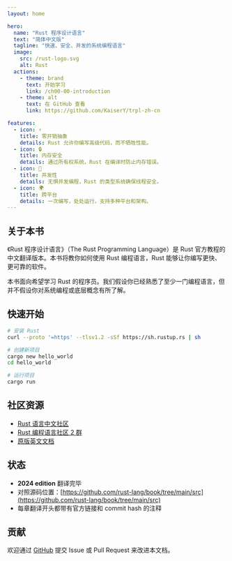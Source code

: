 ```yaml
---
layout: home

hero:
  name: "Rust 程序设计语言"
  text: "简体中文版"
  tagline: "快速、安全、并发的系统编程语言"
  image:
    src: /rust-logo.svg
    alt: Rust
  actions:
    - theme: brand
      text: 开始学习
      link: /ch00-00-introduction
    - theme: alt
      text: 在 GitHub 查看
      link: https://github.com/KaiserY/trpl-zh-cn

features:
  - icon: ⚡️
    title: 零开销抽象
    details: Rust 允许你编写高级代码，而不牺牲性能。
  - icon: 🔒
    title: 内存安全
    details: 通过所有权系统，Rust 在编译时防止内存错误。
  - icon: 🔧
    title: 并发性
    details: 无惧并发编程，Rust 的类型系统确保线程安全。
  - icon: 🌍
    title: 跨平台
    details: 一次编写，处处运行，支持多种平台和架构。
---
```


## 关于本书

《Rust 程序设计语言》（The Rust Programming Language）是 Rust 官方教程的中文翻译版本。本书将教你如何使用 Rust 编程语言，Rust 能够让你编写更快、更可靠的软件。

本书面向希望学习 Rust 的程序员。我们假设你已经熟悉了至少一门编程语言，但并不假设你对系统编程或底层概念有所了解。

## 快速开始

```bash
# 安装 Rust
curl --proto '=https' --tlsv1.2 -sSf https://sh.rustup.rs | sh

# 创建新项目
cargo new hello_world
cd hello_world

# 运行项目
cargo run
```

## 社区资源

- [Rust 语言中文社区](https://rustcc.cn/)
- [Rust 编程语言社区 2 群](https://qm.qq.com/cgi-bin/qm/qr?k=813448660)
- [原版英文文档](https://doc.rust-lang.org/book/)

## 状态

- **2024 edition** 翻译完毕
- 对照源码位置：[https://github.com/rust-lang/book/tree/main/src](https://github.com/rust-lang/book/tree/main/src)
- 每章翻译开头都带有官方链接和 commit hash 的注释

## 贡献

欢迎通过 [GitHub](https://github.com/KaiserY/trpl-zh-cn) 提交 Issue 或 Pull Request 来改进本文档。